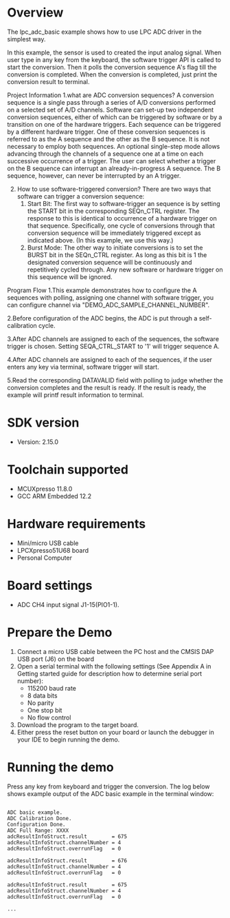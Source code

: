 Overview
========

The lpc_adc_basic example shows how to use LPC ADC driver in the simplest way.

In this example, the sensor is used to created the input analog signal. 
When user type in any key from the keyboard, the software trigger API is called to start the conversion. 
Then it polls the conversion sequence A's flag till the conversion is completed. When the conversion is 
completed, just print the conversion result to terminal.

Project Information
1.what are ADC conversion sequences?
  A conversion sequence is a single pass through a series of A/D conversions performed on a selected set of
  A/D channels. Software can set-up two independent conversion sequences, either of which can be triggered 
  by software or by a transition on one of the hardware triggers. Each sequence can be triggered by a different 
  hardware trigger. One of these conversion sequences is referred to as the A sequence and the other as the B
  sequence. It is not necessary to employ both sequences. An optional single-step mode allows advancing through
  the channels of a sequence one at a time on each successive occurrence of a trigger. The user can select whether
  a trigger on the B sequence can interrupt an already-in-progress A sequence. The B sequence, however, can never be
  interrupted by an A trigger.
  
2. How to use software-triggered conversion?
   There are two ways that software can trigger a conversion sequence:
      1. Start Bit: The first way to software-trigger an sequence is by setting the START bit in
         the corresponding SEQn_CTRL register. The response to this is identical to
         occurrence of a hardware trigger on that sequence. Specifically, one cycle of
         conversions through that conversion sequence will be immediately triggered except
         as indicated above. (In this example, we use this way.)
      2. Burst Mode: The other way to initiate conversions is to set the BURST bit in the
         SEQn_CTRL register. As long as this bit is 1 the designated conversion sequence will
         be continuously and repetitively cycled through. Any new software or hardware trigger
         on this sequence will be ignored.
  
Program Flow
1.This example demonstrates how to configure the A sequences with polling, assigning one channel with software
  trigger, you can configure channel via "DEMO_ADC_SAMPLE_CHANNEL_NUMBER".
  
2.Before configuration of the ADC begins, the ADC is put through a self-calibration cycle.  
  
3.After ADC channels are assigned to each of the sequences, the software trigger is chosen. Setting 
  SEQA_CTRL_START to '1' will trigger sequence A.
  
4.After ADC channels are assigned to each of the sequences, if the user enters any key via terminal, software trigger will start. 

5.Read the corresponding DATAVALID field with polling to judge whether the conversion completes and the result is ready.
  If the result is ready, the example will printf result information to terminal.

SDK version
===========
- Version: 2.15.0

Toolchain supported
===================
- MCUXpresso  11.8.0
- GCC ARM Embedded  12.2

Hardware requirements
=====================
- Mini/micro USB cable
- LPCXpresso51U68 board
- Personal Computer

Board settings
==============
- ADC CH4 input signal J1-15(PIO1-1).

Prepare the Demo
================
1.  Connect a micro USB cable between the PC host and the CMSIS DAP USB port (J6) on the board
2.  Open a serial terminal with the following settings (See Appendix A in Getting started guide for description how to determine serial port number):
    - 115200 baud rate
    - 8 data bits
    - No parity
    - One stop bit
    - No flow control
3.  Download the program to the target board.
4.  Either press the reset button on your board or launch the debugger in your IDE to begin running the demo.

Running the demo
================
Press any key from keyboard and trigger the conversion.
The log below shows example output of the ADC basic example in the terminal window:
~~~~~~~~~~~~~~~~~~~~~~~~~~~~~~~~~~~

ADC basic example.
ADC Calibration Done.
Configuration Done.
ADC Full Range: XXXX
adcResultInfoStruct.result        = 675
adcResultInfoStruct.channelNumber = 4
adcResultInfoStruct.overrunFlag   = 0

adcResultInfoStruct.result        = 676
adcResultInfoStruct.channelNumber = 4
adcResultInfoStruct.overrunFlag   = 0

adcResultInfoStruct.result        = 675
adcResultInfoStruct.channelNumber = 4
adcResultInfoStruct.overrunFlag   = 0

...

~~~~~~~~~~~~~~~~~~~~~~~~~~~~~~~~~~~
